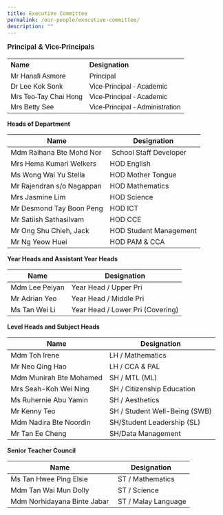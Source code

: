 ```yaml
---
title: Executive Committee
permalink: /our-people/executive-committee/
description: ""
---
```

<p style="line-height:1.3; font-size:16px; font-family:Arial; text-align:justify;"><b>Principal & Vice-Principals</b>
<table>
<tr>
	<th style="line-height:1.3; font-size:16px; font-family:Arial; text-align:justify;">Name</th>
	<th style="line-height:1.3; font-size:16px; font-family:Arial; text-align:justify;">Designation</th>
</tr>
<tr>
	<td>Mr Hanafi Asmore</td> 
	<td>Principal</td>
</tr>
<tr>
	<td>Dr Lee Kok Sonk</td>
	<td>Vice-Principal - Academic</td>
</tr>
<tr>
	<td>Mrs Teo-Tay Chai Hong</td>
	<td>Vice-Principal - Academic</td>
</tr>
<tr>
	<td>Mrs Betty See</td>
	<td>Vice-Principal - Administration</td>
</tr></table>

<b>Heads of Department</b>

| Name | Designation |
| --- | --- |
| Mdm Raihana Bte Mohd Nor |  School Staff Developer |
| Mrs Hema Kumari Welkers | HOD English |
| Ms Wong Wai Yu Stella | HOD Mother Tongue |
| Mr Rajendran s/o Nagappan | HOD Mathematics  |
| Mrs Jasmine Lim | HOD Science |
| Mr Desmond Tay Boon Peng  | HOD ICT |
| Mr Satiish Sathasilvam | HOD CCE |
| Mr Ong Shu Chieh, Jack | HOD Student Management  |
| Mr Ng Yeow Huei | HOD PAM & CCA |

<b>Year Heads and Assistant Year Heads</b>

| Name | Designation |
| --- | --- |
| Mdm Lee Peiyan  | Year Head / Upper Pri  |
| Mr Adrian Yeo | Year Head / Middle Pri  |
| Ms Tan Wei Li  | Year Head / Lower Pri (Covering) |

<b> Level Heads and Subject Heads </b>


| Name | Designation |
| --- | --- |
| Mdm Toh Irene | LH / Mathematics |
| Mr Neo Qing Hao	| LH / CCA & PAL |
| Mdm Munirah Bte Mohamed	| SH / MTL (ML) |
| Mrs Seah-Koh Wei Ning	| SH / Citizenship Education |
| Ms Ruhernie Abu Yamin	| SH / Aesthetics |
| Mr Kenny Teo | SH / Student Well-Being (SWB) |
| Mdm Nadira Bte Noordin | SH/Student Leadership (SL) |
| Mr Tan Ee Cheng |	SH/Data Management |

<b>Senior Teacher Council</b>


| Name | Designation |
| --- | --- |
| Ms Tan Hwee Ping Elsie |  ST / Mathematics |
| Mdm Tan Wai Mun Dolly  |  ST / Science |
| Mdm Norhidayana Binte Jabar |  ST / Malay Language |